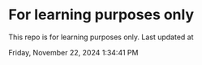 # For learning purposes only
This repo is for learning purposes only.
Last updated at

Friday, November 22, 2024 1:34:41 PM

